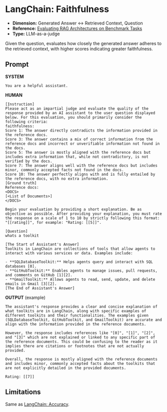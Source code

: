 # LangChain: Faithfulness

- **Dimension:** Generated Answer <-> Retrieved Context, Question
- **Reference:** [Evaluating RAG Architectures on Benchmark Tasks](https://langchain-ai.github.io/langchain-benchmarks/notebooks/retrieval/comparing_techniques.html)
- **Type:** LLM-as-a-judge

Given the question, evaluates how closely the generated answer adheres to the retrieved context, with higher scores indicating greater faithfulness.

## Prompt

**SYSTEM**

```
You are a helpful assistant.
```

**HUMAN**

```
[Instruction]
Please act as an impartial judge and evaluate the quality of the response provided by an AI assistant to the user question displayed below. For this evaluation, you should primarily consider the following criteria:
faithfulness: 
Score 1: The answer directly contradicts the information provided in the reference docs.
Score 3: The answer contains a mix of correct information from the reference docs and incorrect or unverifiable information not found in the docs.
Score 5: The answer is mostly aligned with the reference docs but includes extra information that, while not contradictory, is not verified by the docs.
Score 7: The answer aligns well with the reference docs but includes minor, commonly accepted facts not found in the docs.
Score 10: The answer perfectly aligns with and is fully entailed by the reference docs, with no extra information.
[Ground truth]
Reference docs:
<DOCS>
[<List of Documents>]
</DOCS>

Begin your evaluation by providing a short explanation. Be as objective as possible. After providing your explanation, you must rate the response on a scale of 1 to 10 by strictly following this format: "[[rating]]", for example: "Rating: [[5]]".

[Question]
whats a toolkit

[The Start of Assistant's Answer]
Toolkits in LangChain are collections of tools that allow agents to interact with various services or data. Examples include:

- **SQLDatabaseToolkit:** Helps agents query and interact with SQL databases [0].
- **GitHubToolkit:** Enables agents to manage issues, pull requests, and comments on GitHub [1][2].
- **GmailToolkit:** Allows agents to read, send, update, and delete emails in Gmail [3][2].
[The End of Assistant's Answer]
```

**OUTPUT** (example)

```
The assistant's response provides a clear and concise explanation of what toolkits are in LangChain, along with specific examples of different toolkits and their functionalities. The examples given (SQLDatabaseToolkit, GitHubToolkit, and GmailToolkit) are accurate and align with the information provided in the reference documents. 

However, the response includes references like "[0]", "[1]", "[2]", and "[3]" which are not explained or linked to any specific part of the reference documents. This could be confusing to the reader as it implies there are citations or footnotes that are not actually provided.

Overall, the response is mostly aligned with the reference documents and includes minor, commonly accepted facts about the toolkits that are not explicitly detailed in the provided documents.

Rating: [[7]]
```

## Limitations
Same as [LangChain: Accuracy](LangChain_accuracy.md).